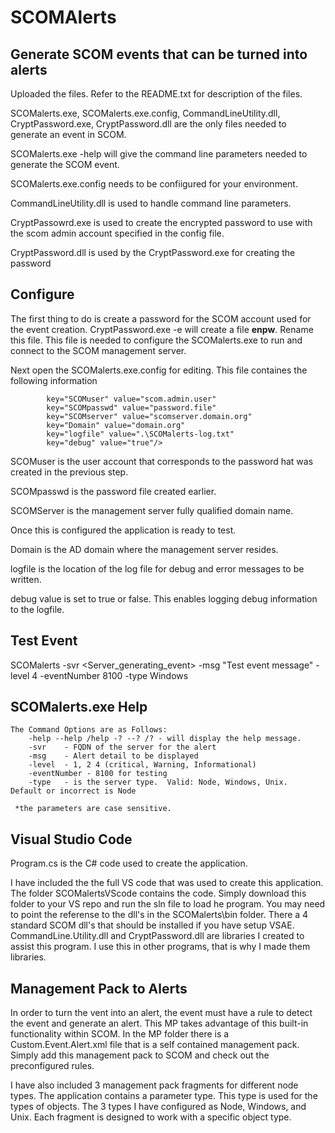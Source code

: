 # SCOMAlerts
<h2>Generate SCOM events that can be turned into alerts</h2>

Uploaded the files.  Refer to the README.txt for description of the files.

SCOMalerts.exe, SCOMalerts.exe.config, CommandLineUtility.dll, CryptPassword.exe, CryptPassword.dll are the only files needed to generate an event in SCOM.

SCOMalerts.exe -help will give the command line parameters needed to generate the SCOM event.

SCOMalerts.exe.config needs to be confiigured for your environment.

CommandLineUtility.dll is used to handle command line parameters.

CryptPassowrd.exe is used to create the encrypted password to use with the scom admin account specified in the config file.

CryptPassword.dll is used by the CryptPassword.exe for creating the password

## Configure 
The first thing to do is create a password for the SCOM account used for the event creation.  CryptPassword.exe -e <password> will create a file **enpw**.  Rename this file.  This file is needed to configure the SCOMalerts.exe to run and connect to the SCOM management server.
  
Next open the SCOMalerts.exe.config for editing.  This file containes the following information
```dos
		key="SCOMuser" value="scom.admin.user"
		key="SCOMpasswd" value="password.file"
		key="SCOMserver" value="scomserver.domain.org"
		key="Domain" value="domain.org"
		key="logfile" value=".\SCOMalerts-log.txt"
		key="debug" value="true"/>
```

SCOMuser is the user account that corresponds to the password hat was created in the previous step.

SCOMpasswd is the password file created earlier.

SCOMServer is the management server fully qualified domain name.

Once this is configured the application is ready to test.

Domain is the AD domain where the management server resides.

logfile is the location of the log file for debug and error messages to be written.

debug value is set to true or false.  This enables logging debug information to the logfile.

## Test Event

SCOMalerts -svr <Server_generating_event> -msg "Test event message" -level 4 -eventNumber 8100 -type Windows

## SCOMalerts.exe Help

```dos
The Command Options are as Follows:
    -help --help /help -? --? /? - will display the help message.
    -svr    - FQDN of the server for the alert
    -msg    - Alert detail to be displayed
    -level  - 1, 2 4 (critical, Warning, Informational)
    -eventNumber - 8100 for testing
    -type   - is the server type.  Valid: Node, Windows, Unix.  Default or incorrect is Node

 *the parameters are case sensitive.
```

## Visual Studio Code

Program.cs is the C# code used to create the application.

I have included the the full VS code that was used to create this application.  The folder SCOMalertsVScode contains the code.  Simply download this folder to your VS repo and run the sln file to load he program.  You may need to point the referense to the dll's in the SCOMalerts\bin folder.  There a 4 standard SCOM dll's that should be installed if you have setup VSAE.  CommandLine.Utility.dll and CryptPassword.dll are libraries I created to assist this program.  I use this in other programs, that is why I made them libraries.

## Management Pack to Alerts

In order to turn the vent into an alert, the event must have a rule to detect the event and generate an alert.  This MP takes advantage of this built-in functionality within SCOM.  In the MP folder there is a Custom.Event.Alert.xml file that is a self contained management pack.  Simply add this management pack to SCOM and check out the preconfigured rules.

I have also included 3 management pack fragments for different node types.  The application contains a parameter type.  This type is used for the types of objects.  The 3 types I have configured as Node, Windows, and Unix.  Each fragment is designed to work with a specific object type.
